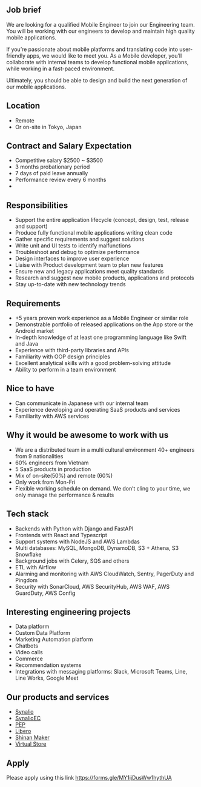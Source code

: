 ## Job brief

We are looking for a qualified Mobile Engineer to join our Engineering team. 
You will be working with our engineers to develop and maintain high quality mobile applications.

If you’re passionate about mobile platforms and translating code into user-friendly apps, we would like to meet you. As a Mobile developer, you’ll collaborate with internal teams to develop functional mobile applications, while working in a fast-paced environment.

Ultimately, you should be able to design and build the next generation of our mobile applications.

## Location

- Remote
- Or on-site in Tokyo, Japan

## Contract and Salary Expectation

- Competitive salary $2500 ~ $3500
- 3 months probationary period
- 7 days of paid leave annually 
- Performance review every 6 months
- 
## Responsibilities

- Support the entire application lifecycle (concept, design, test, release and support)
- Produce fully functional mobile applications writing clean code
- Gather specific requirements and suggest solutions
- Write unit and UI tests to identify malfunctions
- Troubleshoot and debug to optimize performance
- Design interfaces to improve user experience
- Liaise with Product development team to plan new features
- Ensure new and legacy applications meet quality standards
- Research and suggest new mobile products, applications and protocols
- Stay up-to-date with new technology trends

## Requirements

- +5 years proven work experience as a Mobile Engineer or similar role
- Demonstrable portfolio of released applications on the App store or the Android market
- In-depth knowledge of at least one programming language like Swift and Java
- Experience with third-party libraries and APIs
- Familiarity with OOP design principles
- Excellent analytical skills with a good problem-solving attitude
- Ability to perform in a team environment

## Nice to have

- Can communicate in Japanese with our internal team
- Experience developing and operating SaaS products and services
- Familiarity with AWS services

## Why it would be awesome to work with us

- We are a distributed team in a multi cultural environment 40+ engineers from 9 nationalities
- 60% engineers from Vietnam
- 5 SaaS products in production
- Mix of on-site(50%) and remote (60%)
- Only work from Mon-Fri
- Flexible working schedule on demand. We don’t cling to your time, we only manage the performance & results 

## Tech stack

- Backends with Python with Django and FastAPI
- Frontends with React and Typescript
- Support systems with NodeJS and AWS Lambdas
- Multi databases: MySQL, MongoDB, DynamoDB, S3 + Athena, S3 Snowflake
- Background jobs with Celery, SQS and others
- ETL with Airflow
- Alarming and monitoring with AWS CloudWatch, Sentry, PagerDuty and Pingdom
- Security with SonarCloud, AWS SecurityHub, AWS WAF, AWS GuardDuty, AWS Config

## Interesting engineering projects

- Data platform
- Custom Data Platform
- Marketing Automation platform
- Chatbots
- Video calls
- Commerce
- Recommendation systems
- Integrations with messaging platforms: Slack, Microsoft Teams, Line, Line Works, Google Meet

## Our products and services

- [Synalio](https://synal.io/)
- [SynalioEC](https://synal.io/lp/ec/)
- [PEP](https://pep.work/)
- [Libero](https://libero-app.com/)
- [Shinan Maker](https://shindan-maker.com/)
- [Virtual Store](https://virtualstore.jp/)

## Apply

Please apply using this link
https://forms.gle/MY1ijDusWw1hythUA

